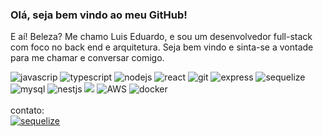 ### Olá, seja bem vindo ao meu GitHub!

E aí! Beleza? Me chamo Luis Eduardo, e sou um desenvolvedor full-stack com foco no back end e arquitetura. Seja bem vindo e sinta-se a vontade para me chamar e conversar comigo.

<!-- Para contatos:
<div>
   <a href="">
       <img src="https://img.shields.io/badge/WhatsApp-25D366?style=for-the-badge&logo=whatsapp&logoColor=white" alt="whatsapp">
    </a> 
    <a href="">
        <img src="https://img.shields.io/badge/Discord-7289DA?style=for-the-badge&logo=discord&logoColor=white" alt="discord">
    </a>
</div> -->


<div>
    <img src="https://img.shields.io/badge/JavaScript-F7DF1E?style=for-the-badge&logo=javascript&logoColor=black" alt="javascrip">
    <img src="https://img.shields.io/badge/TypeScript-007ACC?style=for-the-badge&logo=typescript&logoColor=white" alt="typescript">
    <img src="https://img.shields.io/badge/Node.js-43853D?style=for-the-badge&logo=node.js&logoColor=white" alt="nodejs">
      <img src="https://img.shields.io/badge/React-20232A?style=for-the-badge&logo=react&logoColor=61DAFB" alt="react">
    <img src="https://img.shields.io/badge/GIT-E44C30?style=for-the-badge&logo=git&logoColor=white" alt="git">
    <img src="https://img.shields.io/badge/Express.js-404D59?style=for-the-badge" alt="express">
    <img src="https://img.shields.io/badge/sequelize-323330?style=for-the-badge&logo=sequelize&logoColor=blue" alt="sequelize">
    <img src="https://img.shields.io/badge/MySQL-005C84?style=for-the-badge&logo=mysql&logoColor=white" alt="mysql">
   <img src="https://img.shields.io/badge/nestjs-%23E0234E.svg?style=for-the-badge&logo=nestjs&logoColor=white)" alt="nestjs">
   <img src="https://img.shields.io/badge/Next-black?style=for-the-badge&logo=next.js&logoColor=white)" alt"nextjs">
   <img src="https://img.shields.io/badge/AWS-%23FF9900.svg?style=for-the-badge&logo=amazon-aws&logoColor=white" alt="AWS">
   <img src="https://img.shields.io/badge/docker-%230db7ed.svg?style=for-the-badge&logo=docker&logoColor=white" alt="docker">
    
</div>



<br> 
contato: <br> 
<a href="https://www.linkedin.com/in/luis-eduardo-silva-8583a1247/">
<img src="https://img.shields.io/badge/LinkedIn-0077B5?style=for-the-badge&logo=linkedin&logoColor=white" alt="sequelize">
</a>


